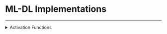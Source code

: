 # ML-DL Implementations
---

<details><summary>Activation Functions</summary>
  
| ID | Activation Function | Link |
| -- | ------------------- | ---- |
| 1  | Continuously-Differentiable Exponential Linear Unit (CELU) Function | [Link](https://github.com/thealper2/ml-dl-implementations/blob/main/activation%20functions/celu_function.py) |
| 2  | Exponential Linear Unit (ELU) Function | [Link](https://github.com/thealper2/ml-dl-implementations/blob/main/activation%20functions/elu_function.py) |
| 3  |Exponential ReLU Function | [Link](https://github.com/thealper2/ml-dl-implementations/blob/main/activation%20functions/exponential_relu_function.py) |
| 4  | Gaussian Error Linear Unit (GELU) Function | [Link](https://github.com/thealper2/ml-dl-implementations/blob/main/activation%20functions/gelu_function.py) |
| 5  | Gated Linear Unit (GLU) Function | [Link](https://github.com/thealper2/ml-dl-implementations/blob/main/activation%20functions/glu_function.py) |
| 6  | Hard Sigmoid Function | [Link](https://github.com/thealper2/ml-dl-implementations/blob/main/activation%20functions/hard_sigmoid_function.py) |
| 7  | Hard Swish (A Self-Gated / Silu) Function | [Link](https://github.com/thealper2/ml-dl-implementations/blob/main/activation%20functions/hard_silu_function.py) |
| 8  | Hard Tanh Function | [Link](https://github.com/thealper2/ml-dl-implementations/blob/main/activation%20functions/hard_tanh_function.py) | 
| 9  | Leaky ReLU Function | [Link](https://github.com/thealper2/ml-dl-implementations/blob/main/activation%20functions/leaky_relu_activation_function.py) |
| 10 | Linear Function | [Link](https://github.com/thealper2/ml-dl-implementations/blob/main/activation%20functions/linear_function.py) |
| 11 | Log Sigmoid Function | [Link](https://github.com/thealper2/ml-dl-implementations/blob/main/activation%20functions/log_sigmoid_function.py) |
| 12 | Log Softmax Function | [Link](https://github.com/thealper2/ml-dl-implementations/blob/main/activation%20functions/log_softmax_function.py) |
| 13 | Mish Function | [Link](https://github.com/thealper2/ml-dl-implementations/blob/main/activation%20functions/mish_function.py) |
| 14 | Parameterized ReLU Function | [Link](https://github.com/thealper2/ml-dl-implementations/blob/main/activation%20functions/parameterized_relu_function.py) |
| 15 | ReLU6 Function | [Link](https://github.com/thealper2/ml-dl-implementations/blob/main/activation%20functions/relu6_function.py) |
| 16 | ReLU Function | [Link](https://github.com/thealper2/ml-dl-implementations/blob/main/activation%20functions/relu_activation_function.py) |
| 17 | Scaled Exponential Linear Unit (SELU) Function | [Link](https://github.com/thealper2/ml-dl-implementations/blob/main/activation%20functions/selu_function.py) |
| 18 | Sigmoid Function | [Link](https://github.com/thealper2/ml-dl-implementations/blob/main/activation%20functions/sigmoid_activation_function.py) | 
| 19 | Softmax Function | [Link](https://github.com/thealper2/ml-dl-implementations/blob/main/activation%20functions/softmax_activation_function.py) |
| 20 | Softplus Function | [Link](https://github.com/thealper2/ml-dl-implementations/blob/main/activation%20functions/softplus_function.py) |
| 21 | Softsign Function | [Link](https://github.com/thealper2/ml-dl-implementations/blob/main/activation%20functions/softsign_function.py) |
| 22 | Sparse Plus Function | [Link](https://github.com/thealper2/ml-dl-implementations/blob/main/activation%20functions/sparse_plus_function.py) |
| 23 | Sparse Sigmoid Function | [Link](https://github.com/thealper2/ml-dl-implementations/blob/main/activation%20functions/sparse_sigmoid_function.py) |
| 24 | Square Plus Function | [Link](https://github.com/thealper2/ml-dl-implementations/blob/main/activation%20functions/square_plus_function.py) |
| 25 | Step Function | [Link](https://github.com/thealper2/ml-dl-implementations/blob/main/activation%20functions/step_function.py) |
| 26 | Swish Function | [Link](https://github.com/thealper2/ml-dl-implementations/blob/main/activation%20functions/swish_function.py) |
| 27 | Tanh Function | [Link](https://github.com/thealper2/ml-dl-implementations/blob/main/activation%20functions/tanh_function.py) |

</details>
